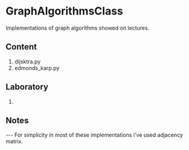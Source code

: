 # GraphAlgorithmsClass
Implementations of graph algorithms showed on lectures.

## Content
1. dijsktra.py
2. edmonds_karp.py


## Laboratory
1.

## Notes
--- For simplicity in most of these implementations i've used 
    adjacency matrix.
